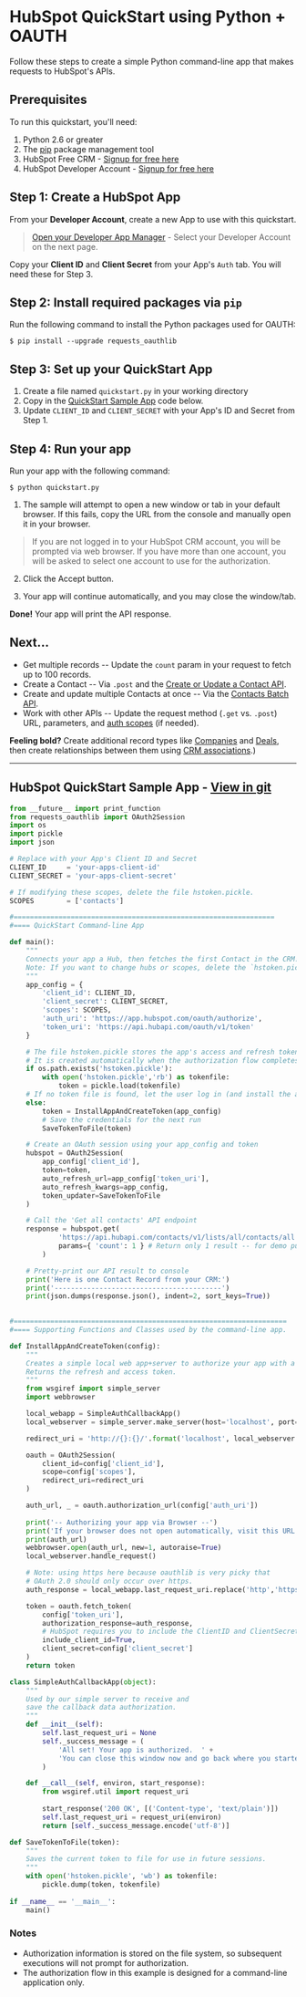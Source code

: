 # HubSpot QuickStart using Python + OAUTH

Follow these steps to create a simple Python command-line app that makes requests to HubSpot's APIs.

## Prerequisites

To run this quickstart, you'll need:

1. Python 2.6 or greater
2. The [pip](https://pypi.python.org/pypi/pip) package management tool
3. HubSpot Free CRM - [Signup for free here](https://www.hubspot.com/products/get-started?utm_source=khlavka-hubspotquickstartpython&utm_medium=git) 
4. HubSpot Developer Account - [Signup for free here](https://developers.hubspot.com/get-started?utm_source=khlavka-hubspotquickstartpython&utm_medium=git)

## Step 1: Create a HubSpot App

From your **Developer Account**, create a new App to use with this quickstart.
  
  > <a href="https://app.hubspot.com/l/developer/applications" target="_blank">Open your Developer App Manager</a> - Select your Developer Account on the next page.

Copy your **Client ID** and **Client Secret** from your App's `Auth` tab.  You will need these for Step 3.

## Step 2: Install required packages via `pip`

Run the following command to install the Python packages used for OAUTH:

    $ pip install --upgrade requests_oauthlib

## Step 3: Set up your QuickStart App

  1. Create a file named `quickstart.py` in your working directory
  2. Copy in the [QuickStart Sample App](#hubspot-quickstart-sample-app---view-in-git) code below.
  3. Update `CLIENT_ID` and `CLIENT_SECRET` with your App's ID and Secret from Step 1.

## Step 4: Run your app

Run your app with the following command:

    $ python quickstart.py

1. The sample will attempt to open a new window or tab in your default browser. If this fails, copy the URL from the console and manually open it in your browser.

> If you are not logged in to your HubSpot CRM account, you will be prompted via web browser. If you have more than one account, you will be asked to select one account to use for the authorization.

2. Click the Accept button.

3. Your app will continue automatically, and you may close the window/tab.

**Done!** Your app will print the API response.


## Next...

* Get multiple records -- Update the `count` param in your request to fetch up to 100 records.
* Create a Contact -- Via `.post` and the [Create or Update a Contact API](https://developers.hubspot.com/docs/methods/contacts/create_or_update).
* Create and update multiple Contacts at once -- Via the [Contacts Batch API](https://developers.hubspot.com/docs/methods/contacts/batch_create_or_update).
* Work with other APIs -- Update the request method (`.get` vs. `.post`) URL, parameters, and [auth scopes](https://developers.hubspot.com/docs/methods/oauth2/initiate-oauth-integration#scopes) (if needed).

**Feeling bold?** Create additional record types like [Companies](https://developers.hubspot.com/docs/methods/companies/create_company) and [Deals](https://developers.hubspot.com/docs/methods/deals/create_deal), then create relationships between them using [CRM associations](https://developers.hubspot.com/docs/methods/crm-associations/crm-associations-overview).)

----

## HubSpot QuickStart Sample App - [View in git](quickstart/quickstart.py)

```python
from __future__ import print_function
from requests_oauthlib import OAuth2Session  
import os
import pickle
import json

# Replace with your App's Client ID and Secret
CLIENT_ID     = 'your-apps-client-id'
CLIENT_SECRET = 'your-apps-client-secret'

# If modifying these scopes, delete the file hstoken.pickle.
SCOPES        = ['contacts']

#================================================================
#==== QuickStart Command-line App

def main():
    """
    Connects your app a Hub, then fetches the first Contact in the CRM.
    Note: If you want to change hubs or scopes, delete the `hstoken.pickle` file and rerun.
    """
    app_config = {
        'client_id': CLIENT_ID,
        'client_secret': CLIENT_SECRET,
        'scopes': SCOPES,
        'auth_uri': 'https://app.hubspot.com/oauth/authorize',
        'token_uri': 'https://api.hubapi.com/oauth/v1/token'
    }

    # The file hstoken.pickle stores the app's access and refresh tokens for the hub you connect to.
    # It is created automatically when the authorization flow completes for the first time.
    if os.path.exists('hstoken.pickle'):
        with open('hstoken.pickle','rb') as tokenfile:
            token = pickle.load(tokenfile)
    # If no token file is found, let the user log in (and install the app if needed)
    else:
        token = InstallAppAndCreateToken(app_config)
        # Save the credentials for the next run
        SaveTokenToFile(token)

    # Create an OAuth session using your app_config and token
    hubspot = OAuth2Session(
        app_config['client_id'], 
        token=token, 
        auto_refresh_url=app_config['token_uri'],
        auto_refresh_kwargs=app_config, 
        token_updater=SaveTokenToFile
    )

    # Call the 'Get all contacts' API endpoint
    response = hubspot.get(
            'https://api.hubapi.com/contacts/v1/lists/all/contacts/all', 
            params={ 'count': 1 } # Return only 1 result -- for demo purposes
        )

    # Pretty-print our API result to console
    print('Here is one Contact Record from your CRM:')
    print('-----------------------------------------')
    print(json.dumps(response.json(), indent=2, sort_keys=True))

    
#===================================================================
#==== Supporting Functions and Classes used by the command-line app. 

def InstallAppAndCreateToken(config):
    """
    Creates a simple local web app+server to authorize your app with a HubSpot hub.
    Returns the refresh and access token.
    """  
    from wsgiref import simple_server
    import webbrowser

    local_webapp = SimpleAuthCallbackApp()
    local_webserver = simple_server.make_server(host='localhost', port=0, app=local_webapp)

    redirect_uri = 'http://{}:{}/'.format('localhost', local_webserver.server_port)

    oauth = OAuth2Session(
        client_id=config['client_id'],
        scope=config['scopes'],
        redirect_uri=redirect_uri
    )

    auth_url, _ = oauth.authorization_url(config['auth_uri'])
    
    print('-- Authorizing your app via Browser --')
    print('If your browser does not open automatically, visit this URL:')
    print(auth_url)
    webbrowser.open(auth_url, new=1, autoraise=True)
    local_webserver.handle_request()

    # Note: using https here because oauthlib is very picky that
    # OAuth 2.0 should only occur over https.
    auth_response = local_webapp.last_request_uri.replace('http','https')

    token = oauth.fetch_token(
        config['token_uri'],
        authorization_response=auth_response,
        # HubSpot requires you to include the ClientID and ClientSecret
        include_client_id=True,
        client_secret=config['client_secret']
    )
    return token

class SimpleAuthCallbackApp(object):
    """
    Used by our simple server to receive and 
    save the callback data authorization.
    """
    def __init__(self):
        self.last_request_uri = None
        self._success_message = (
            'All set! Your app is authorized.  ' + 
            'You can close this window now and go back where you started from.'
        )

    def __call__(self, environ, start_response):
        from wsgiref.util import request_uri
        
        start_response('200 OK', [('Content-type', 'text/plain')])
        self.last_request_uri = request_uri(environ)
        return [self._success_message.encode('utf-8')]

def SaveTokenToFile(token):
    """
    Saves the current token to file for use in future sessions.
    """
    with open('hstoken.pickle', 'wb') as tokenfile:
        pickle.dump(token, tokenfile)
        
if __name__ == '__main__':
    main()
```

### Notes

* Authorization information is stored on the file system, so subsequent executions will not prompt for authorization.
* The authorization flow in this example is designed for a command-line application only.